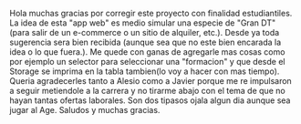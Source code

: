 Hola muchas gracias por corregir este proyecto con finalidad estudiantiles. La idea de esta  "app web" es medio simular una especie de "Gran DT" (para salir de un e-commerce o un sitio de alquiler, etc.). Desde ya toda sugerencia sera bien recibida (aunque sea que no este bien encarada la idea o lo que fuera.).
Me quede con ganas de agregarle mas cosas como por ejemplo un selector para seleccionar una "formacion" y que desde el Storage se imprima en la tabla tambien(lo voy a hacer con mas tiempo).
Queria agradecerles tanto a Alesio como a Javier porque me re impulsaron a seguir metiendole a la carrera y no tirarme abajo con el tema de que no hayan tantas ofertas laborales. Son dos tipasos ojala algun dia aunque sea jugar al Age.
Saludos y muchas gracias.